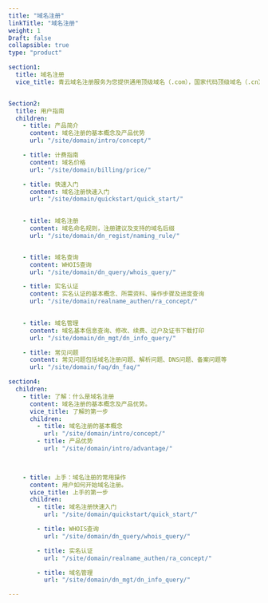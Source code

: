 ```yaml
---
title: "域名注册"
linkTitle: "域名注册"
weight: 1
Draft: false
collapsible: true
type: "product"

section1:
  title: 域名注册
  vice_title: 青云域名注册服务为您提供通用顶级域名（.com），国家代码顶级域名（.cn），新顶级域名（.biz）等多种域名后缀。


Section2:
  title: 用户指南
  children:
    - title: 产品简介
      content: 域名注册的基本概念及产品优势
      url: "/site/domain/intro/concept/"

    - title: 计费指南
      content: 域名价格
      url: "/site/domain/billing/price/"

    - title: 快速入门
      content: 域名注册快速入门
      url: "/site/domain/quickstart/quick_start/"
    

    - title: 域名注册
      content: 域名命名规则，注册建议及支持的域名后缀
      url: "/site/domain/dn_regist/naming_rule/"


    - title: 域名查询
      content: WHOIS查询
      url: "/site/domain/dn_query/whois_query/"

    - title: 实名认证
      content: 实名认证的基本概念、所需资料、操作步骤及进度查询
      url: "/site/domain/realname_authen/ra_concept/"
    

    - title: 域名管理
      content: 域名基本信息查询、修改、续费、过户及证书下载打印
      url: "/site/domain/dn_mgt/dn_info_query/"

    - title: 常见问题
      content: 常见问题包括域名注册问题、解析问题、DNS问题、备案问题等
      url: "/site/domain/faq/dn_faq/"

section4:
  children:
    - title: 了解：什么是域名注册
      content: 域名注册的基本概念及产品优势。
      vice_title: 了解的第一步
      children:
        - title: 域名注册的基本概念
          url: "/site/domain/intro/concept/"
        - title: 产品优势
          url: "/site/domain/intro/advantage/"

        

    - title: 上手：域名注册的常用操作
      content: 用户如何开始域名注册。
      vice_title: 上手的第一步
      children: 
        - title: 域名注册快速入门
          url: "/site/domain/quickstart/quick_start/"

        - title: WHOIS查询
          url: "/site/domain/dn_query/whois_query/"

        - title: 实名认证
          url: "/site/domain/realname_authen/ra_concept/"

        - title: 域名管理
          url: "/site/domain/dn_mgt/dn_info_query/"

---
```




<!-- type: "product" 这个参数表明这是一个产品index页面 -->
<!-- section1 为产品index页面 主标题 副标题 video  video_img为视频图片  -->
<!-- section2 为产品index页面 第一个大块的用户文档配置  -->
<!-- section3 为产品index页面 第二个大块的开发者文档配置  -->
<!-- section4 为产品index页面 第三个大块的学习路径配置  -->
